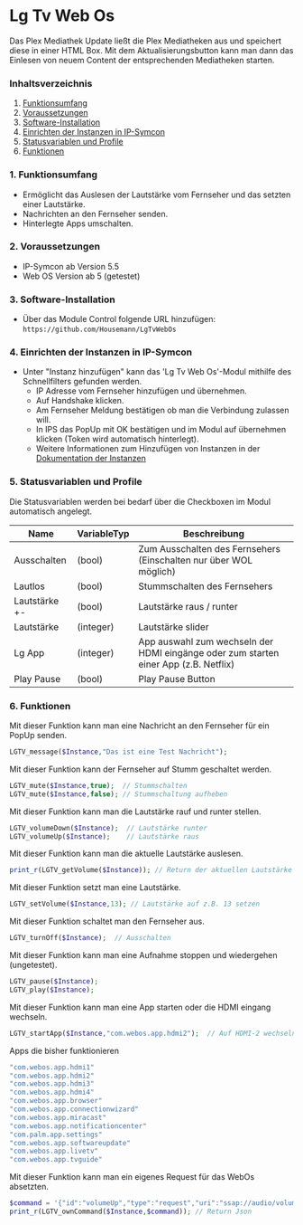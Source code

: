# Lg Tv Web Os
Das Plex Mediathek Update ließt die Plex Mediatheken aus und speichert diese in einer HTML Box. Mit dem Aktualisierungsbutton kann man dann das Einlesen von neuem Content der entsprechenden Mediatheken starten.

### Inhaltsverzeichnis

1. [Funktionsumfang](#1-funktionsumfang)
2. [Voraussetzungen](#2-voraussetzungen)
3. [Software-Installation](#3-software-installation)
4. [Einrichten der Instanzen in IP-Symcon](#4-einrichten-der-instanzen-in-ip-symcon)
5. [Statusvariablen und Profile](#5-statusvariablen-und-profile)
6. [Funktionen](#6-funktionen)

### 1. Funktionsumfang

* Ermöglicht das Auslesen der Lautstärke vom Fernseher und das setzten einer Lautstärke.
* Nachrichten an den Fernseher senden.
* Hinterlegte Apps umschalten.

### 2. Voraussetzungen

- IP-Symcon ab Version 5.5
- Web OS Version ab 5 (getestet)

### 3. Software-Installation

* Über das Module Control folgende URL hinzufügen:
    `https://github.com/Housemann/LgTvWebOs`

### 4. Einrichten der Instanzen in IP-Symcon

- Unter "Instanz hinzufügen" kann das 'Lg Tv Web Os'-Modul mithilfe des Schnellfilters gefunden werden.
    - IP Adresse vom Fernseher hinzufügen und übernehmen. 
    - Auf Handshake klicken.
    - Am Fernseher Meldung bestätigen ob man die Verbindung zulassen will. 
    - In IPS das PopUp mit OK bestätigen und im Modul auf übernehmen klicken (Token wird automatisch hinterlegt).
    - Weitere Informationen zum Hinzufügen von Instanzen in der [Dokumentation der Instanzen](https://www.symcon.de/service/dokumentation/konzepte/instanzen/#Instanz_hinzufügen)

### 5. Statusvariablen und Profile

Die Statusvariablen werden bei bedarf über die Checkboxen im Modul automatisch angelegt.

Name           | VariableTyp | Beschreibung
-------------- | ----------- | ---------------------
Ausschalten    | (bool)      | Zum Ausschalten des Fernsehers (Einschalten nur über WOL möglich)
Lautlos        | (bool)      | Stummschalten des Fernsehers
Lautstärke +-  | (bool)      | Lautstärke raus / runter
Lautstärke     | (integer)   | Lautstärke slider
Lg App         | (integer)   | App auswahl zum wechseln der HDMI eingänge oder zum starten einer App (z.B. Netflix)
Play Pause     | (bool)      | Play Pause Button

### 6. Funktionen

Mit dieser Funktion kann man eine Nachricht an den Fernseher für ein PopUp senden.
```php
LGTV_message($Instance,"Das ist eine Test Nachricht");
```

Mit dieser Funktion kann der Fernseher auf Stumm geschaltet werden.
```php
LGTV_mute($Instance,true);  // Stummschalten
LGTV_mute($Instance,false); // Stummschaltung aufheben 
```

Mit dieser Funktion kann man die Lautstärke rauf und runter stellen.
```php
LGTV_volumeDown($Instance);  // Lautstärke runter
LGTV_volumeUp($Instance);    // Lautstärke raus 
```

Mit dieser Funktion kann man die aktuelle Lautstärke auslesen.
```php
print_r(LGTV_getVolume($Instance)); // Return der aktuellen Lautstärke
```

Mit dieser Funktion setzt man eine Lautstärke.
```php
LGTV_setVolume($Instance,13); // Lautstärke auf z.B. 13 setzen
```

Mit dieser Funktion schaltet man den Fernseher aus.
```php
LGTV_turnOff($Instance);  // Ausschalten
```

Mit dieser Funktion kann man eine Aufnahme stoppen und wiedergehen (ungetestet).
```php
LGTV_pause($Instance);  
LGTV_play($Instance);
```

Mit dieser Funktion kann man eine App starten oder die HDMI eingang wechseln.
```php
LGTV_startApp($Instance,"com.webos.app.hdmi2");  // Auf HDMI-2 wechseln
```
Apps die bisher funktionieren
```php
"com.webos.app.hdmi1"
"com.webos.app.hdmi2"
"com.webos.app.hdmi3"
"com.webos.app.hdmi4"
"com.webos.app.browser"
"com.webos.app.connectionwizard"
"com.webos.app.miracast"
"com.webos.app.notificationcenter"
"com.palm.app.settings"
"com.webos.app.softwareupdate"
"com.webos.app.livetv"
"com.webos.app.tvguide"
```

Mit dieser Funktion kann man ein eigenes Request für das WebOs absetzten.
```php
$command = '{"id":"volumeUp","type":"request","uri":"ssap://audio/volumeUp"}';
print_r(LGTV_ownCommand($Instance,$command)); // Return Json
```

